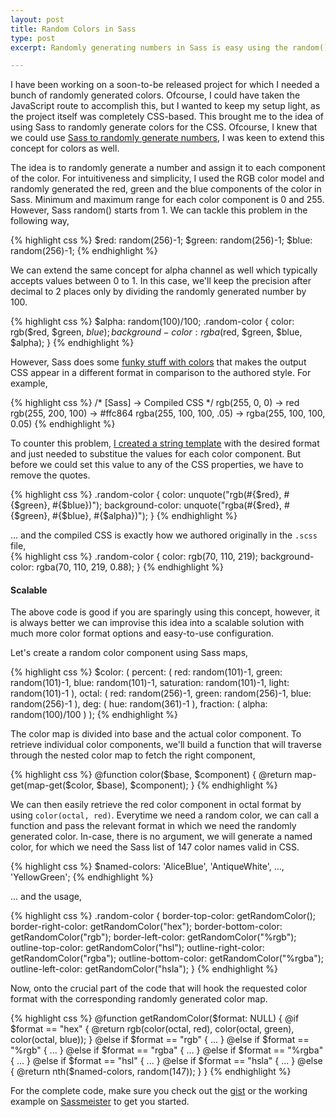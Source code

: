 ```yaml
---
layout: post
title: Random Colors in Sass
type: post
excerpt: Randomly generating numbers in Sass is easy using the random() function that was released in v3.3. Interestingly, we can extend this concept to randomly generate colors as well.

---
```


I have been working on a soon-to-be released project for which I needed a bunch of randomly generated colors. Ofcourse, I could have taken the JavaScript route to accomplish this, but I wanted to keep my setup light, as the project itself was completely CSS-based. This brought me to the idea of using Sass to randomly generate colors for the CSS. Ofcourse, I knew that we could use [Sass to randomly generate numbers](https://github.com/sass/sass/blob/master/doc-src/SASS_CHANGELOG.md#330-7-march-2014), I was keen to extend this concept for colors as well. 

The idea is to randomly generate a number and assign it to each component of the color. For intuitiveness and simplicity, I used the RGB color model and randomly generated the red, green and the blue components of the color in Sass. Minimum and maximum range for each color component is 0 and 255. However, Sass random() starts from 1. We can tackle this problem in the following way,

{% highlight css %}
$red: random(256)-1;
$green: random(256)-1;
$blue: random(256)-1;
{% endhighlight %}

We can extend the same concept for alpha channel as well which typically accepts values between 0 to 1. In this case, we'll keep the precision after decimal to 2 places only by dividing the randomly generated number by 100.

{% highlight css %}
$alpha: random(100)/100;
.random-color {
    color: rgb($red, $green, $blue);
    background-color: rgba($red, $green, $blue, $alpha);
}
{% endhighlight %}

However, Sass does some [funky stuff with colors](https://github.com/sass/sass/issues/363#issuecomment-35144591) that makes the output CSS appear in a different format in comparison to the authored style. For example,

{% highlight css %}
/* [Sass] -> Compiled CSS */
rgb(255, 0, 0) -> red
rgb(255, 200, 100) -> #ffc864
rgba(255, 100, 100, .05) -> rgba(255, 100, 100, 0.05)
{% endhighlight %}

To counter this problem, [I created a string template](https://twitter.com/pankajparashar/status/462623911180394497) with the desired format and just needed to substitue the values for each color component. But before we could set this value to any of the CSS properties, we have to remove the quotes.

{% highlight css %}
.random-color {
    color: unquote("rgb(#{$red}, #{$green}, #{$blue})");
    background-color: unquote("rgba(#{$red}, #{$green}, #{$blue}, #{$alpha})");
}
{% endhighlight %}

... and the compiled CSS is exactly how we authored originally in the `.scss` file,  
{% highlight css %}
.random-color {
    color: rgb(70, 110, 219);
    background-color: rgba(70, 110, 219, 0.88);
}
{% endhighlight %}

  
#### Scalable
The above code is good if you are sparingly using this concept, however, it is always better we can improvise this idea into a scalable solution with much more color format options and easy-to-use configuration. 

Let's create a random color component using Sass maps,

{% highlight css %}
$color: (
    percent: (
        red: random(101)-1, green: random(101)-1, blue: random(101)-1,
        saturation: random(101)-1, light: random(101)-1
    ),
    octal: ( red: random(256)-1, green: random(256)-1, blue: random(256)-1 ),
    deg: ( hue: random(361)-1 ),
    fraction: ( alpha: random(100)/100 )
);
{% endhighlight %}

The color map is divided into base and the actual color component. To retrieve individual color components, we'll build a function that will traverse through the nested color map to fetch the right component,

{% highlight css %}
@function color($base, $component) {
    @return map-get(map-get($color, $base), $component);
}
{% endhighlight %}

We can then easily retrieve the red color component in octal format by using <code>color(octal, red)</code>. Everytime we need a random color, we can call a function and pass the relevant format in which we need the randomly generated color. In-case, there is no argument, we will generate a named color, for which we need the Sass list of 147 color names valid in CSS.

{% highlight css %}
$named-colors: 'AliceBlue', 'AntiqueWhite', ..., 'YellowGreen';
{% endhighlight %}

... and the usage,

{% highlight css %}
.random-color {
    border-top-color: getRandomColor();
    border-right-color: getRandomColor("hex");
    border-bottom-color: getRandomColor("rgb");
    border-left-color: getRandomColor("%rgb");
    outline-top-color: getRandomColor("hsl");
    outline-right-color: getRandomColor("rgba");
    outline-bottom-color: getRandomColor("%rgba");
    outline-left-color: getRandomColor("hsla");
}
{% endhighlight %}

Now, onto the crucial part of the code that will hook the requested color format with the corresponding randomly generated color map.

{% highlight css %}
@function getRandomColor($format: NULL) {
    @if $format == "hex" {
        @return rgb(color(octal, red), color(octal, green), color(octal, blue));
    }
    @else if $format == "rgb"   { ... }
    @else if $format == "%rgb"  { ... }
    @else if $format == "rgba"  { ... } 
    @else if $format == "%rgba" { ... }
    @else if $format == "hsl"   { ... } 
    @else if $format == "hsla"  { ... } 
    @else { 
        @return nth($named-colors, random(147));
    }
}
{% endhighlight %}

For the complete code, make sure you check out the [gist](https://gist.github.com/pankajparashar/413419cdbdd1b9d58de3) or the working example on [Sassmeister](http://sassmeister.com/gist/413419cdbdd1b9d58de3) to get you started.
